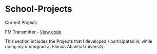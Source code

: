 # School-Projects

Current Project:

FM Transmitter - [View code](https://github.com/Grecopintoanguita/School-Projects/blob/master/FM%20Transmitter/README.MD)

This section includes the Projects that I developed / participated in, while doing my undergrad at Florida Atlantic University.

